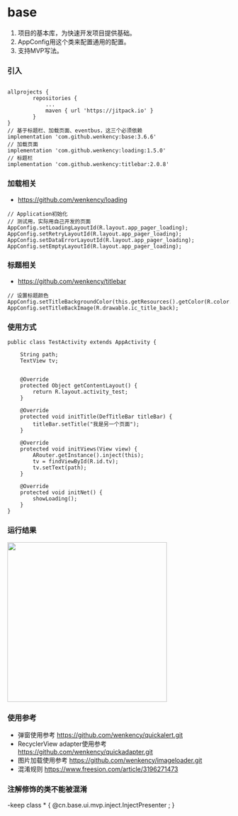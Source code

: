 # base

1. 项目的基本库，为快速开发项目提供基础。
2. AppConfig用这个类来配置通用的配置。
3. 支持MVP写法。

### 引入

```

allprojects {
		repositories {
			...
			maven { url 'https://jitpack.io' }
		}
}
// 基于标题栏、加载页面、eventbus，这三个必须依赖
implementation 'com.github.wenkency:base:3.6.6'
// 加载页面
implementation 'com.github.wenkency:loading:1.5.0'
// 标题栏
implementation 'com.github.wenkency:titlebar:2.0.8'

```

### 加载相关

* https://github.com/wenkency/loading

```
// Application初始化
// 测试用，实际用自己开发的页面
AppConfig.setLoadingLayoutId(R.layout.app_pager_loading);
AppConfig.setRetryLayoutId(R.layout.app_pager_loading);
AppConfig.setDataErrorLayoutId(R.layout.app_pager_loading);
AppConfig.setEmptyLayoutId(R.layout.app_pager_loading);
```

### 标题相关

* https://github.com/wenkency/titlebar

```
// 设置标题颜色
AppConfig.setTitleBackgroundColor(this.getResources().getColor(R.color.colorAccent));
AppConfig.setTitleBackImage(R.drawable.ic_title_back);
```

### 使用方式

```
public class TestActivity extends AppActivity {

    String path;
    TextView tv;


    @Override
    protected Object getContentLayout() {
        return R.layout.activity_test;
    }

    @Override
    protected void initTitle(DefTitleBar titleBar) {
        titleBar.setTitle("我是另一个页面");
    }

    @Override
    protected void initViews(View view) {
        ARouter.getInstance().inject(this);
        tv = findViewById(R.id.tv);
        tv.setText(path);
    }

    @Override
    protected void initNet() {
        showLoading();
    }
}

```

### 运行结果

<img src="screenshot/image.jpg" width="360px"/>

### 使用参考

* 弹窗使用参考
  https://github.com/wenkency/quickalert.git
* RecyclerView adapter使用参考
  https://github.com/wenkency/quickadapter.git
* 图片加载使用参考
  https://github.com/wenkency/imageloader.git
* 混淆规则
  https://www.freesion.com/article/3196271473

### 注解修饰的类不能被混淆

-keep class * { @cn.base.ui.mvp.inject.InjectPresenter <fields>; }
